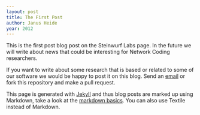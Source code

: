 ```yaml
---
layout: post
title: The First Post
author: Janus Heide
year: 2012
---
```


This is the first post blog post on the Steinwurf Labs page. In the future we will write about news that could be interesting for Network Coding researchers.

If you want to write about some research that is based or related to some of our software we would be happy to post it on this blog. Send an [email](mailto:labs-blog@steinwurf.com) or fork this repository and make a pull request.

This page is generated with [Jekyll](https://github.com/mojombo/jekyll) and thus blog posts are marked up using Markdown, take a look at the [markdown basics](http://daringfireball.net/projects/markdown/basics). You can also use Textile instead of Markdown.
